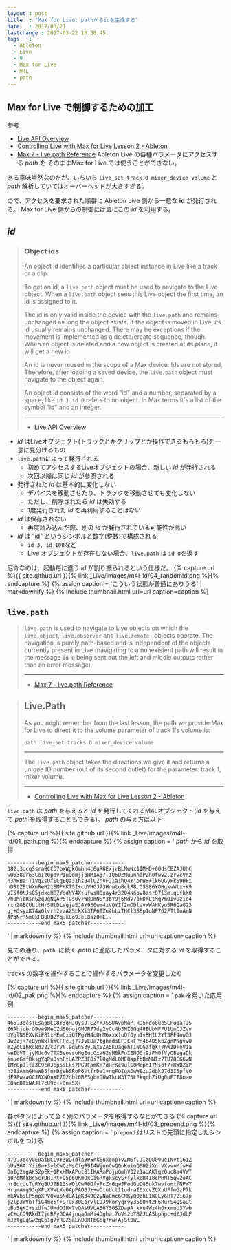 ```yaml
---
layout : post
title  : "Max for Live: pathからidを生成する"
date   : 2017/03/21
lastchange : 2017-03-22 18:38:45.
tags   :
  - Ableton
  - Live
  - 9
  - Max for Live
  - M4L
  - path
---
```


## Max for Live で制御するための加工

参考

* [Live API Overview](https://docs.cycling74.com/max7/vignettes/live_api_overview)
* [Controlling Live with Max for Live Lesson 2 - Ableton](https://help.ableton.com/hc/en-us/articles/212086305-Controlling-Live-with-Max-for-Live-Lesson-2)
* [Max 7 - live.path Reference](https://docs.cycling74.com/max7/maxobject/live.path)
Ableton Live の各種パラメータにアクセスする *path* を
そのままMax for Live では使うことができない。

ある意味当然なのだが、いちいち
`live_set track 0 mixer_device volume`
と *path* 解析していてはオーバーヘッドが大きすぎる。

ので、アクセスを要求された順番に Ableton Live 側から一意な **id** が発行される。
Max for Live 側からの制御には主にこの *id* を利用する。

## *id*

> ### Object ids
> 
> An object id identifies a particular object instance in Live like a track or a clip.
> 
> To get an id, a `live.path` object must be used to navigate to the Live object. 
> When a `live.path` object sees this Live object the first time, an id is assigned to it.
> 
> The id is only valid inside the device with the `live.path`
> and remains unchanged as long the object exists. 
> If the object is moved in Live, its id usually remains unchanged. 
> There may be exceptions if the movement is implemented as a delete/create sequence, though. 
> When an object is deleted and a new object is created at its place, it will get a new id.
> 
> An id is never reused in the scope of a Max device. 
> Ids are not stored. Therefore, after loading a saved device, 
> the `live.path` object must navigate to the object again.
> 
> An object id consists of the word "id" and a number, 
> separated by a space, like `id 3`. `id 0` refers to no object.
> In Max terms it's a list of the symbol "id" and an integer. 
> 
> ---
> 
> * [Live API Overview](https://docs.cycling74.com/max7/vignettes/live_api_overview)

* *id* はLiveオブジェクト(トラックとかクリップとか操作できるもろもろ)を一意に見分けるもの
* `live.path`によって発行される
    * 初めてアクセスするLiveオブジェクトの場合、新しい *id* が発行される
    * 次回以降は同じ *id* が参照される
* 発行された *id* は基本的に変化しない
    * デバイスを移動させたり、トラックを移動させても変化しない
    * ただし、削除されたら *id* は失効する
    * 1度発行された *id* を再利用することはない
* *id* は保存されない
    * 再度読み込んだ際、別の *id* が発行されている可能性が高い
* *id* は "id" というシンボルと数字(整数)で構成される
    * `id 3`、`id 100`など
    * Live オブジェクトが存在しない場合、`live.path` は `id 0`を返す

厄介なのは、起動毎に違う *id* が割り振られるという仕様だ。
{% capture url %}{{ site.github.url }}{% link _Live/images/m4l-id/04_randomid.png %}{% endcapture %}
{% assign caption = 'こういう状態が普通にありうる' | markdownify %}
{% include thumbnail.html url=url caption=caption %}


## `live.path`

> `live.path` is used to navigate to Live objects 
> on which the `live.object`, `live.observer` and `live.remote~` objects operate. 
> The navigation is purely path-based and is independent of the objects 
> currently present in Live 
> (navigating to a nonexistent path will result in the message `id 0` 
> being sent out the left and middle outputs rather than an error message).
> 
> ---
> 
> * [Max 7 - live.path Reference](https://docs.cycling74.com/max7/maxobject/live.path)

> ## Live.Path
> 
> As you might remember from the last lesson, 
> the path we provide Max for Live to direct it to the 
> volume parameter of track 1's volume is:
> 
> ```
> path live_set tracks 0 mixer_device volume
> ```
>
> ---
> 
> The `live.path` object takes the directions 
> we give it and returns a unique ID number 
> (out of its second outlet) for the parameter: track 1, mixer volume.
> 
> ---
>
> * [Controlling Live with Max for Live Lesson 2 - Ableton](https://help.ableton.com/hc/en-us/articles/212086305-Controlling-Live-with-Max-for-Live-Lesson-2)

`live.path` は *path* を与えると *id* を発行してくれるM4Lオブジェクト(*id* を与えて *path* を取得することもできる)。
*path* の与え方は以下







{% capture url %}{{ site.github.url }}{% link _Live/images/m4l-id/01_path.png %}{% endcapture %}
{% assign caption = '
*path* から *id* を取得

```
----------begin_max5_patcher----------
382.3ocqSsraBCCD7bxWgkOmhh4c6uRUExjrBLMwNx1IMHD+60dsCBZAJUhC
wQ6380r63CoIz0pdvPIuQdmjjbHMIAg7.IQ6DZMuunhaP2n0fwv2.zrvcVn2
h3hRBa.T1VqZsUfECgEQa31hsB4lUZnvFJIa1hQ4YjorW8+lk6OGyFkS9HFi
nDStZ8tWXmReH218MPHKT5I+cUVHGJ73HnwtuBckR8.GSS8GYOHgkvWtx+K9
VI5fQNJs85jdxcH87YddNY4X+ufwsH8xay4r3204N6ov8asr87l3m.qLfkX0
7hOMjbRsnGzqJgNQAP5TUs0v+WRDmNSY3bY9j6MdV7bkDXLtMq7mOIv9zie4
rxnZ0ECULttHrSUtDLVgjaEJ4Y930wm4zVQYIf2mODlvvWWAHKyu5R6QaG23
gj+GsyxK74w6lvrh2zzAZSLkXi3TP6TZu4hLzTHCl3SBp1oNF7G2FTt1oArN
APqNrR5mOkFBUUBZYq.kLo9JeL8az0+E..
-----------end_max5_patcher-----------
```
' | markdownify %}
{% include thumbnail.html url=url caption=caption %}

見ての通り、`path `に続く *path* に適応したパラメータに対する *id* を取得することができる。









tracks の数字を操作することで操作するパラメータを変更したり

{% capture url %}{{ site.github.url }}{% link _Live/images/m4l-id/02_pak.png %}{% endcapture %}
{% assign caption = '
`pak` を用いた応用例

```
----------begin_max5_patcher----------
465.3ocsTEsaqBCC8Y3qHJOysJ.EZY+JSSUAvpMaP.kD5koo8ueSLPuqaTJS
Z6AhjcbrO9vw9MeOZdSOnojGHOR77dy2yCc4b3MZ6Qq48EUbMFFU1UmCJZvv
UVqlNSEXvKiF81xMEmDxiGTPgYH4oQrM6xxx1uOfDyh1vBHIL2YT3FF4owGJ
JwZzj+7eBynWxlhWCFPc.j77JvEBa7tghadsEFJCkFPn4b4Q5kbZgnPNgvvQ
mZyqCIhRcNd222cDrVN.9qEhS3y.8XSZA5KDaqehTINCGzfgXT7hWzDFoVza
weIbVT.jyMUc0v7TX3sovsoHgEucGxa62sH8kPuIEMO0j9iPM0fVyOBegaDk
jnueGmfBksgYqPuDshFtUAZPZ3FQi7l0gMdLOME8apfbBmMNIz7TU78EG6wN
IMYQpJltz3C9cWJ6p5sLks7PG9FamK+7dHrKc9ulG0McphI7Nsof7+RWBZiP
h38iAYmGHwWB5jnrDjebSRoP6VtfrDa1+nqFOIqAOwWEzuJdbkJ7d3I5pfVO
dF98waaOCJ8XNQnXE7O2nbl6BPSgbvDUwTkcW3T73LEkqrhZiUg0oFTI8oao
COsoDTxNAJl7cU9c++Qn+5X+
-----------end_max5_patcher-----------
```
' | markdownify %}
{% include thumbnail.html url=url caption=caption %}







各ボタンによって全く別のパラメータを取得するなどができる
{% capture url %}{{ site.github.url }}{% link _Live/images/m4l-id/03_prepend.png %}{% endcapture %}
{% assign caption = '
`prepend` はリストの先頭に指定したシンボルをつける

```
----------begin_max5_patcher----------
479.3ocyUE0aiBCC9Y3WQTdlaJP5nk6uxoopTvZM6f.JIzQU09ueINvt161Z
oUaS6A.Yii8m+3ylCwQzMsCfgR9I4WjnnCwQQnKuinQ6HZiXnrVXvvnMfwHd
DnIg2YgAK52pEk+1PxHMxAPutB1IKARmPojpGmhV02z1aqAKlqzQucBa4VWT
q0PoMfkBd5crDR1Rt+Q5p6QKmOxCiGRVgkscyS+fylxeH418cPHMT5qw2oAC
nrBqrUcTgRYqBUJTB13sWOlCwR0DfyFcZr6qwJPodGuDG6uk7wvfomxfNPWY
HrqmAYg9JqXFLXVwLXvOApPAO6J++wDtuUct11odraI0xcvZCXuUFfmGzP7k
mkAVbsLP5mpXPVQxu5NdUA1pK349G2yNaCmc6CMKyQ0zhL1W0Ly6HT7Zi67p
j2lp3WVbTfiG4me5f+9TUx30EorvlL9J9koryqrvy35b0+t2F6Ru+S4QSaut
bBuSqKI+szUfwJUHdOJH+7vQAsUVUA36YSGSZDapAjkXu4Wz4hG+xmuU3Ywb
vC+qCO9RkdI7jcRPyGOA4jnqaGnMi4Dgha.7oVs2bYBZJUASbphpc+dZJdbF
mJztgLqSw2qCp1g7vRUZSaEnU8RTbG6q7Kw+AjSt0WL
-----------end_max5_patcher-----------
```
' | markdownify %}
{% include thumbnail.html url=url caption=caption %}

